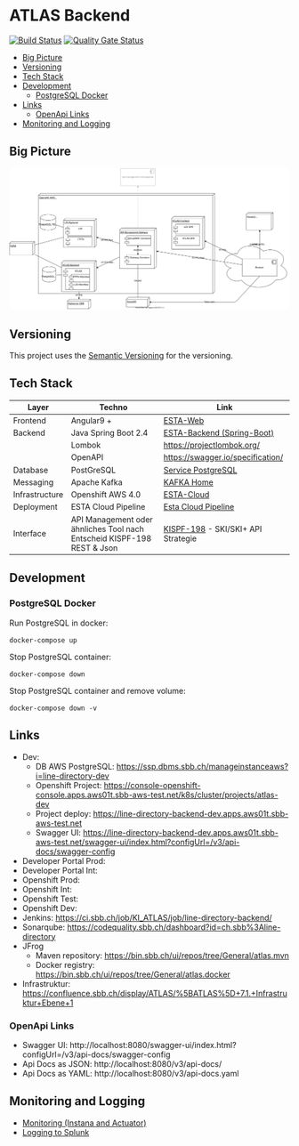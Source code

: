 # ATLAS Backend 
[![Build Status](https://ci.sbb.ch/job/KI_ATLAS/job/line-directory-backend/job/master/badge/icon)](https://ci.sbb.ch/job/KI_ATLAS/job/line-directory-backend/job/master/)
[![Quality Gate Status](https://codequality.sbb.ch/api/project_badges/measure?project=ch.sbb%3Aline-directory-frontend&metric=alert_status)](https://codequality.sbb.ch/dashboard?id=ch.sbb%3Aline-directory-frontend)

<!-- toc -->

- [Big Picture](#big-picture)
- [Versioning](#versioning)
- [Tech Stack](#tech-stack)
- [Development](#development)
  * [PostgreSQL Docker](#postgresql-docker)
- [Links](#links)
  * [OpenApi Links](#openapi-links)
- [Monitoring and Logging](#monitoring-and-logging)

<!-- tocstop -->

## Big Picture
![ATLAS Big Picture](documentation/ATLAS_Infrastruktur.svg)

## Versioning
This project uses the [Semantic Versioning](https://semver.org/) for the versioning. 

## Tech Stack 
| Layer     |  Techno    |  Link     |
|-----------|------------|-----------|
|Frontend   | Angular9 + | [ESTA-Web](https://confluence.sbb.ch/display/CLEW/ESTA-Web) |
|Backend    |Java Spring Boot 2.4 | [ESTA-Backend (Spring-Boot)](https://confluence.sbb.ch/pages/viewpage.action?pageId=1306395091) |
|           |Lombok | https://projectlombok.org/ |
|           |OpenAPI | https://swagger.io/specification/ |
|Database	|PostGreSQL| [Service PostgreSQL](https://confluence.sbb.ch/display/PLA/Service+PostgreSQL)|
|Messaging	|Apache Kafka| [KAFKA Home](https://confluence.sbb.ch/display/KAFKA/KAFKA+Home)|
|Infrastructure|	Openshift AWS 4.0| [ESTA-Cloud](https://confluence.sbb.ch/display/CLEW/ESTA-Cloud)|
|Deployment	|ESTA Cloud Pipeline| [Esta Cloud Pipeline](https://confluence.sbb.ch/display/CLEW/Esta+Cloud+Pipeline)|
|Interface|  API Management oder ähnliches Tool nach Entscheid KISPF-198 <br> REST & Json| [KISPF-198](https://flow.sbb.ch/browse/KISPF-198) - SKI/SKI+ API Strategie|        

## Development
### PostgreSQL Docker
Run PostgreSQL in docker:
~~~
docker-compose up
~~~

Stop PostgreSQL container:
~~~
docker-compose down
~~~

Stop PostgreSQL container and remove volume:
~~~
docker-compose down -v 
~~~

## Links
* Dev:
  * DB AWS PostgreSQL: https://ssp.dbms.sbb.ch/manageinstanceaws?i=line-directory-dev
  * Openshift Project: https://console-openshift-console.apps.aws01t.sbb-aws-test.net/k8s/cluster/projects/atlas-dev
  * Project deploy: https://line-directory-backend-dev.apps.aws01t.sbb-aws-test.net
  * Swagger UI: https://line-directory-backend-dev.apps.aws01t.sbb-aws-test.net/swagger-ui/index.html?configUrl=/v3/api-docs/swagger-config
* Developer Portal Prod:
* Developer Portal Int:
* Openshift Prod:
* Openshift Int:
* Openshift Test:
* Openshift Dev: 
* Jenkins: https://ci.sbb.ch/job/KI_ATLAS/job/line-directory-backend/
* Sonarqube: https://codequality.sbb.ch/dashboard?id=ch.sbb%3Aline-directory
* JFrog 
  * Maven repository: https://bin.sbb.ch/ui/repos/tree/General/atlas.mvn
  * Docker registry: https://bin.sbb.ch/ui/repos/tree/General/atlas.docker
* Infrastruktur: https://confluence.sbb.ch/display/ATLAS/%5BATLAS%5D+7.1.+Infrastruktur+Ebene+1

### OpenApi Links

* Swagger UI: http://localhost:8080/swagger-ui/index.html?configUrl=/v3/api-docs/swagger-config
* Api Docs as JSON: http://localhost:8080/v3/api-docs/
* Api Docs as YAML: http://localhost:8080/v3/api-docs.yaml

## Monitoring and Logging
* [Monitoring (Instana and Actuator)](documentation/Monitoring.md)
* [Logging to Splunk](documentation/Logging.md)
